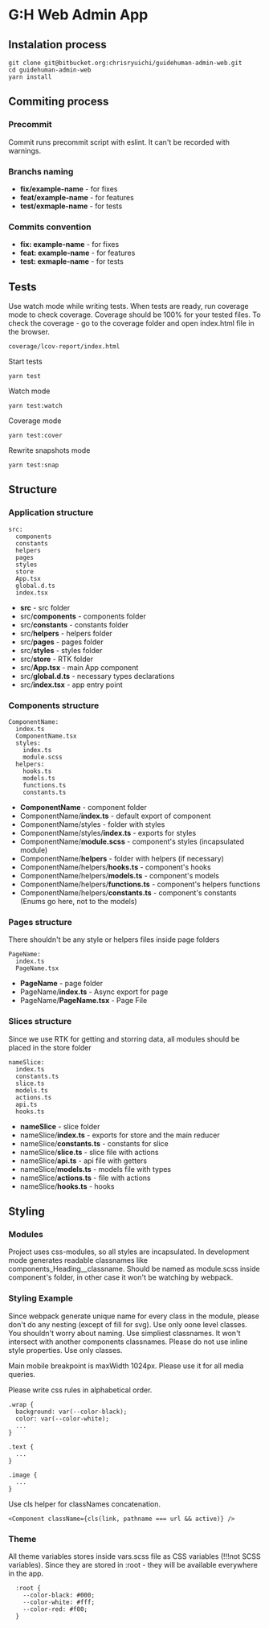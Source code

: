 # G:H Web Admin App

## Instalation process
```
git clone git@bitbucket.org:chrisryuichi/guidehuman-admin-web.git
cd guidehuman-admin-web
yarn install
```


## Commiting process

### Precommit
Commit runs precommit script with eslint. It can't be recorded with warnings.

### Branchs naming
- **fix/example-name**  - for fixes
- **feat/example-name** - for features
- **test/exmaple-name** - for tests


### Commits convention
- **fix: example-name**  - for fixes
- **feat: example-name** - for features
- **test: exmaple-name** - for tests

## Tests
Use watch mode while writing tests. When tests are ready, run coverage mode to check coverage. Coverage should be 100% for your tested files.
To check the coverage - go to the coverage folder and open index.html file in the browser.
```
coverage/lcov-report/index.html
```

Start tests
```
yarn test
```

Watch mode
```
yarn test:watch
```

Coverage mode
```
yarn test:cover
```

Rewrite snapshots mode
```
yarn test:snap
```


## Structure

### Application structure
```
src:
  components
  constants
  helpers
  pages
  styles
  store
  App.tsx
  global.d.ts
  index.tsx
```

- **src**             - src folder
- src/**components**  - components folder
- src/**constants**   - constants folder
- src/**helpers**     - helpers folder
- src/**pages**       - pages folder
- src/**styles**      - styles folder
- src/**store**       - RTK folder
- src/**App.tsx**     - main App component
- src/**global.d.ts** - necessary types declarations
- src/**index.tsx**   - app entry point

### Components structure
```
ComponentName:
  index.ts
  ComponentName.tsx
  styles:
    index.ts
    module.scss
  helpers:
    hooks.ts
    models.ts
    functions.ts
    constants.ts
```

- **ComponentName**                      - component folder
- ComponentName/**index.ts**             - default export of component
- ComponentName/styles                   - folder with styles
- ComponentName/styles/**index.ts**      - exports for styles
- ComponentName/**module.scss**          - component's styles (incapsulated module)
- ComponentName/**helpers**              - folder with helpers (if necessary)
- ComponentName/helpers/**hooks.ts**     - component's hooks
- ComponentName/helpers/**models.ts**    - component's models
- ComponentName/helpers/**functions.ts** - component's helpers functions
- ComponentName/helpers/**constants.ts** - component's constants (Enums go here, not to the models)

### Pages structure
There shouldn't be any style or helpers files inside page folders
```
PageName:
  index.ts
  PageName.tsx
```

- **PageName**          - page folder
- PageName/**index.ts**     - Async export for page
- PageName/**PageName.tsx** - Page File

### Slices structure
Since we use RTK for getting and storring data, all modules should be placed in the store folder
```
nameSlice:
  index.ts
  constants.ts
  slice.ts
  models.ts
  actions.ts
  api.ts
  hooks.ts
```

- **nameSlice**              - slice folder
- nameSlice/**index.ts**     - exports for store and the main reducer
- nameSlice/**constants.ts** - constants for slice
- nameSlice/**slice.ts**     - slice file with actions
- nameSlice/**api.ts**       - api file with getters
- nameSlice/**models.ts**    - models file with types
- nameSlice/**actions.ts**  - file with actions
- nameSlice/**hooks.ts**     - hooks

## Styling

### Modules
Project uses css-modules, so all styles are incapsulated. In development mode generates readable classnames like components_Heading__classname. Should be named as module.scss inside component's folder, in other case it won't be watching by webpack.

### Styling Example
Since webpack generate unique name for every class in the module, please don't do any nesting (except of fill for svg). Use only oone level classes. You shouldn't worry about naming. Use simpliest classnames. It won't intersect with another components classnames. Please do not use inline style properties. Use only classes.

Main mobile breakpoint is maxWidth 1024px. Please use it for all media queries.

Please write css rules in alphabetical order.

```
.wrap {
  background: var(--color-black);
  color: var(--color-white);
  ...
}

.text {
  ...
}

.image {
  ...
}
```

Use cls helper for classNames concatenation.
```
<Component className={cls(link, pathname === url && active)} />
```

### Theme
All theme variables stores inside vars.scss file as CSS variables (!!!not SCSS variables). Since they are stored in :root - they will be available everywhere in the app.
```
  :root {
    --color-black: #000;
    --color-white: #fff;
    --color-red: #f00;
  }
```
